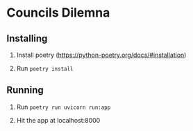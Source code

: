 # Councils Dilemna

## Installing

1. Install poetry (https://python-poetry.org/docs/#installation)

2. Run `poetry install`

## Running

1. Run `poetry run uvicorn run:app`

2. Hit the app at localhost:8000
